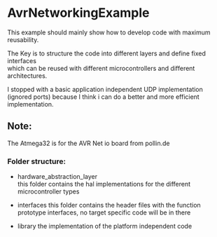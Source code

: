# AvrNetworkingExample

This example should mainly show how to develop code with maximum reusability.

The Key is to structure the code into different layers and define fixed interfaces  
which can be reused with different microcontrollers and different architectures.

I stopped with a basic application independent UDP implementation (ignored ports) because I think i can do a better and 
more efficient implementation.  

## Note:
The Atmega32 is for the AVR Net io board from pollin.de

### Folder structure:

* hardware_abstraction_layer  
this folder contains the hal implementations for the different microcontroller types

* interfaces
this folder contains the header files with the function prototype interfaces, no target specific code will be in there

* library
the implementation of the platform independent code

